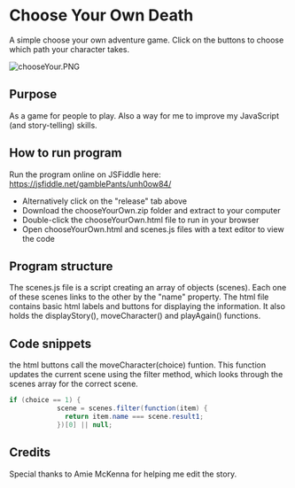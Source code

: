 # Choose Your Own Death
A simple choose your own adventure game. Click on the buttons to choose which path your character takes.

![chooseYour.PNG](https://gamblepants.github.io/img/chooseYour.PNG)

## Purpose
As a game for people to play. Also a way for me to improve my JavaScript (and story-telling) skills. 

## How to run program
Run the program online on JSFiddle here: https://jsfiddle.net/gamblePants/unh0ow84/

- Alternatively click on the "release" tab above
- Download the chooseYourOwn.zip folder and extract to your computer
- Double-click the chooseYourOwn.html file to run in your browser
- Open chooseYourOwn.html and scenes.js files with a text editor to view the code

## Program structure

The scenes.js file is a script creating an array of objects (scenes). Each one of these scenes links to the other by the "name" property. The html file contains basic html labels and buttons for displaying the information. It also holds the displayStory(), moveCharacter() and playAgain() functions.

## Code snippets

the html buttons call the moveCharacter(choice) funtion. This function updates the current scene using the filter method, which looks through the scenes array for the correct scene. 

```C#
if (choice == 1) {
            scene = scenes.filter(function(item) {
              return item.name === scene.result1;
            })[0] || null;
```

## Credits

Special thanks to Amie McKenna for helping me edit the story.
